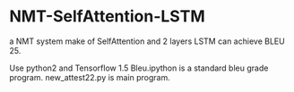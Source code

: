 # NMT-SelfAttention-LSTM
a NMT system make of SelfAttention and 2 layers LSTM can achieve BLEU 25.

Use python2 and Tensorflow 1.5 
Bleu.ipython is a standard bleu grade program.
new_attest22.py is main program.
